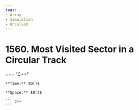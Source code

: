 ```yaml
---
tags:
- Array
- Simulation
- Unsolved
---
```



# 1560. Most Visited Sector in  a Circular Track

=== "C++"

    **Time:** $O()$

    **Space:** $O()$

    ``` c++
    ```